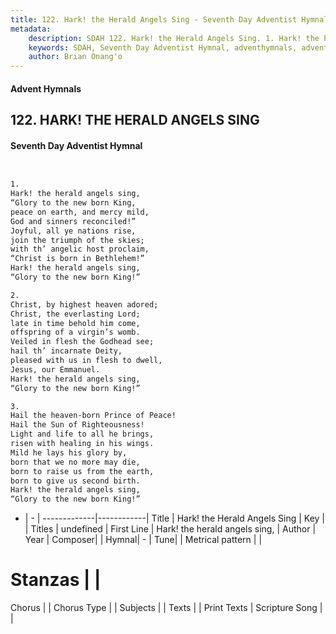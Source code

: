 ```yaml
---
title: 122. Hark! the Herald Angels Sing - Seventh Day Adventist Hymnal
metadata:
    description: SDAH 122. Hark! the Herald Angels Sing. 1. Hark! the herald angels sing, “Glory to the new born King, peace on earth, and mercy mild, God and sinners reconciled!” Joyful, all ye nations rise, join the triumph of the skies; with th’ angelic host proclaim, “Christ is born in Bethlehem!” Hark! the herald angels sing, “Glory to the new born King!”
    keywords: SDAH, Seventh Day Adventist Hymnal, adventhymnals, advent hymnals, Hark! the Herald Angels Sing, Hark! the herald angels sing, 
    author: Brian Onang'o
---
```


#### Advent Hymnals
## 122. HARK! THE HERALD ANGELS SING
#### Seventh Day Adventist Hymnal

```txt


1.
Hark! the herald angels sing,
“Glory to the new born King,
peace on earth, and mercy mild,
God and sinners reconciled!”
Joyful, all ye nations rise,
join the triumph of the skies;
with th’ angelic host proclaim,
“Christ is born in Bethlehem!”
Hark! the herald angels sing,
“Glory to the new born King!”

2.
Christ, by highest heaven adored;
Christ, the everlasting Lord;
late in time behold him come,
offspring of a virgin’s womb.
Veiled in flesh the Godhead see;
hail th’ incarnate Deity,
pleased with us in flesh to dwell,
Jesus, our Emmanuel.
Hark! the herald angels sing,
“Glory to the new born King!”

3.
Hail the heaven-born Prince of Peace!
Hail the Sun of Righteousness!
Light and life to all he brings,
risen with healing in his wings.
Mild he lays his glory by,
born that we no more may die,
born to raise us from the earth,
born to give us second birth.
Hark! the herald angels sing,
“Glory to the new born King!”


```

- |   -  |
-------------|------------|
Title | Hark! the Herald Angels Sing |
Key |  |
Titles | undefined |
First Line | Hark! the herald angels sing, |
Author | 
Year | 
Composer|  |
Hymnal|  - |
Tune|  |
Metrical pattern | |
# Stanzas |  |
Chorus |  |
Chorus Type |  |
Subjects |  |
Texts |  |
Print Texts | 
Scripture Song |  |
  
